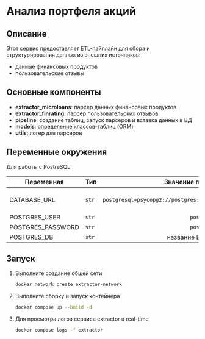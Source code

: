 # Анализ портфеля акций

## Описание
Этот сервис предоставляет ETL-пайплайн для сбора и структурирования данных из внешних источников:

- данные финансовых продуктов
- пользовательские отзывы

## Основные компоненты
- **extractor_microloans**: парсер данных финансовых продуктов
- **extractor_finrating**: парсер пользовательских отзывов
- **pipeline**: создание таблиц, запуск парсеров и вставка данных в БД
- **models**: определение классов-таблиц (ORM)
- **utils**: логер для парсеров


## Переменные окружения

Для работы с PostreSQL:

| Переменная           |  Тип  |        Значение по умолчанию          | Комментарий                                                      |
| -------------------- | ----- | :-----------------------------------: | ---------------------------------------------------------------- |
| DATABASE_URL              | `str` | `postgresql+psycopg2://postgres:postgres@postgres:5432/credistory` | URL для доступа к базе данных                                                 |
| POSTGRES_USER   | `str` |   `postgres`   | Пользователь            |
| POSTGRES_PASSWORD | `str` |  `postgres`  | Пароль |
| POSTGRES_DB             | `str` |        название БД        `credistory`                 |                                                      |

## Запуск

1. Выполните создание общей сети
   ```bash
   docker network create extractor-network
   ```
3. Выполните сборку и запуск контейнера
   ```bash
   docker compose up --build -d
   ```
4. Для просмотра логов сервиса extractor в real-time
    ```bash
    docker compose logs -f extractor
    ```

